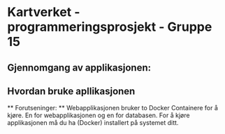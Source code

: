 # Kartverket - programmeringsprosjekt - Gruppe 15

## Gjennomgang av applikasjonen:



## Hvordan bruke apllikasjonen 

** Forutseninger: **
Webapplikasjonen bruker to Docker Containere for å kjøre. En for webapplikasjonen og en for databasen. For å kjøre applikasjonen må du ha (Docker) installert på systemet ditt. 
